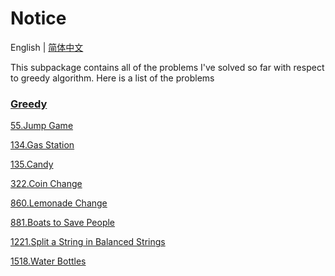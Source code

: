 # Notice
English | [简体中文](https://github.com/cartoonYu/LeetCodeSolution/blob/master/Solution/src/Greedy/README-ZN.md)

This subpackage contains all of the problems I've solved so far with respect to greedy algorithm. Here is a list of the problems

### [Greedy](https://github.com/cartoonYu/LeetCodeSolution/blob/master/Solution/src/Greedy)
[55.Jump Game](https://github.com/cartoonYu/LeetCodeSolution/blob/master/Solution/src/Greedy/Solution55.java)

[134.Gas Station](https://github.com/cartoonYu/LeetCodeSolution/blob/master/Solution/src/Greedy/Solution134.java)

[135.Candy](https://github.com/cartoonYu/LeetCodeSolution/blob/master/Solution/src/Greedy/Solution135.java)

[322.Coin Change](https://github.com/cartoonYu/LeetCodeSolution/blob/master/Solution/src/Greedy/Solution322.java)

[860.Lemonade Change](https://github.com/cartoonYu/LeetCodeSolution/blob/master/Solution/src/Greedy/Solution860.java)

[881.Boats to Save People](https://github.com/cartoonYu/LeetCodeSolution/blob/master/Solution/src/Greedy/Solution881.java)

[1221.Split a String in Balanced Strings](https://github.com/cartoonYu/LeetCodeSolution/blob/master/Solution/src/Greedy/Solution1221.java)

[1518.Water Bottles](https://github.com/cartoonYu/LeetCodeSolution/blob/master/Solution/src/Greedy/Solution1518.java)